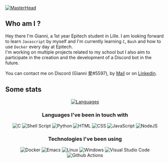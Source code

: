 [![MasterHead](https://cdn.discordapp.com/attachments/507551445021753370/1043140733223321600/banner_1.png)](https://github.com/CapucheGianni)

## Who am I ?
Hey there I'm Gianni, a 1st year Epitech student in Lille. I am looking forward to learn `Javascript` by myself and I'm currently learning `C`, `Bash` and how to use `Docker` every day at Epitech.  
I'm working on multiple projects related to my school but I also aim to participate in the creation and the development of a Discord bot in the future.

You can contact me on Discord (Gianni 愛#5597), by [Mail](mailto:gianni.henriques@gmail.com) or on [Linkedin](https://linkedin.com/in/gianni-henriques).

## Some stats

<div align="center">
  
  [![Languages](https://github-stats-alpha-orcin.vercel.app/api/top-langs/?username=capuchegianni&layout=compact&theme=tokyonight&border_radius=3)](https://github.com/anuraghazra/github-readme-stats)

  ### Languages I've been in touch with

  ![C](https://img.shields.io/badge/C-00599C?style=for-the-badge&logo=c&logoColor=white)
  ![Shell Script](https://img.shields.io/badge/shell_script-%23121011.svg?style=for-the-badge&logo=gnu-bash&logoColor=white)
  ![Python](https://img.shields.io/badge/Python-14354C?style=for-the-badge&logo=python&logoColor=white)
  ![HTML](https://img.shields.io/badge/HTML5-E34F26?style=for-the-badge&logo=html5&logoColor=white)
  ![CSS](https://img.shields.io/badge/CSS3-1572B6?style=for-the-badge&logo=css3&logoColor=white)
  ![JavaScript](https://img.shields.io/badge/JavaScript-323330?style=for-the-badge&logo=javascript&logoColor=F7DF1E)
  ![NodeJS](https://img.shields.io/badge/Node.js-43853D?style=for-the-badge&logo=node.js&logoColor=white)
  <br>

  ### Technologies I've been using

  ![Docker](https://img.shields.io/badge/docker-%230db7ed.svg?style=for-the-badge&logo=docker&logoColor=white)
  ![Emacs](https://img.shields.io/badge/Emacs-%237F5AB6.svg?&style=for-the-badge&logo=gnu-emacs&logoColor=white)
  ![Linux](https://img.shields.io/badge/Linux-FCC624?style=for-the-badge&logo=linux&logoColor=black)
  ![Windows](https://img.shields.io/badge/Windows-0078D6?style=for-the-badge&logo=windows&logoColor=white)
  ![Visual Studio Code](https://img.shields.io/badge/Visual%20Studio%20Code-0078d7.svg?style=for-the-badge&logo=visual-studio-code&logoColor=white)
  ![Github Actions](https://img.shields.io/badge/GitHub_Actions-2088FF?style=for-the-badge&logo=github-actions&logoColor=white)

  <!-- ![Activity](http://github-readme-streak-stats.herokuapp.com?user=CapucheGianni&theme=tokyonight&border_radius=3) -->

</div>

